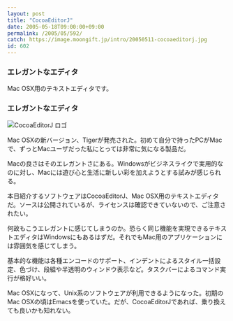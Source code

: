 ```yaml
---
layout: post
title: "CocoaEditorJ"
date: 2005-05-18T09:00:00+09:00
permalink: /2005/05/592/
catch: https://image.moongift.jp/intro/20050511-cocoaeditorj.jpg
id: 602
---
```

### エレガントなエディタ
  
Mac OSX用のテキストエディタです。  
<!--more-->  

### エレガントなエディタ
  

![CocoaEditorJ ロゴ](https://image.moongift.jp/intro/20050511-cocoaeditorj.jpg "CocoaEditorJ ロゴ")

  

Mac OSXの新バージョン、Tigerが発売された。初めて自分で持ったPCがMacで、ずっとMacユーザだった私にとっては非常に気になる製品だ。

  

Macの良さはそのエレガントさにある。Windowsがビジネスライクで実用的なのに対し、Macには遊び心と生活に新しい彩を加えようとする試みが感じられる。

  

本日紹介するソフトウェアはCocoaEditorJ、Mac OSX用のテキストエディタだ。ソースは公開されているが、ライセンスは確認できていないので、ご注意されたい。

  

何故もこうエレガントに感じてしまうのか。恐らく同じ機能を実現できるテキストエディタはWindowsにもあるはずだ。それでもMac用のアプリケーションには雰囲気を感じてしまう。

  

基本的な機能は各種エンコードのサポート、インデントによるスタイル一括設定、色づけ、段組や半透明のウィンドウ表示など。タスクバーによるコマンド実行が格好いい。

  

Mac OSXになって、Unix系のソフトウェアが利用できるようになった。初期のMac OSXの頃はEmacsを使っていた。だが、CocoaEditorJであれば、乗り換えても良いかも知れない。

